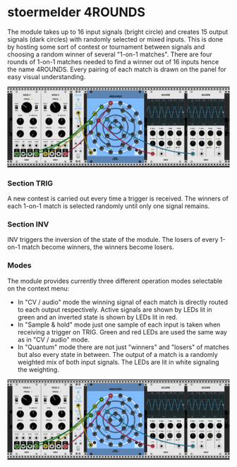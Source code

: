 # stoermelder 4ROUNDS

The module takes up to 16 input signals (bright circle) and creates 15 output signals (dark circles) with randomly selected or mixed inputs. This is done by hosting some sort of contest or tournament between signals and choosing a random winner of several "1-on-1 matches". There are four rounds of 1-on-1 matches needed to find a winner out of 16 inputs hence the name 4ROUNDS. Every pairing of each match is drawn on the panel for easy visual understanding.

![4ROUNDS Intro](./FourRounds-intro.gif)

### Section TRIG

A new contest is carried out every time a trigger is received. The winners of each 1-on-1 match is selected randomly until only one signal remains.

### Section INV

INV triggers the inversion of the state of the module. The losers of every 1-on-1 match become winners, the winners become losers.

### Modes

The module provides currently three different operation modes selectable on the context menu:

- In "CV / audio" mode the winning signal of each match is directly routed to each output respectively. Active signals are shown by LEDs lit in green and an inverted state is shown by LEDs lit in red.
- In "Sample & hold" mode just one sample of each input is taken when receiving a trigger on TRIG. Green and red LEDs are used the same way as in "CV / audio" mode.
- In "Quantum" mode there are not just "winners" and "losers" of matches but also every state in between. The output of a match is a randomly weighted mix of both input signals. The LEDs are lit in white signaling the weighting.

![4ROUNDS quantum mode](./FourRounds-quantum.gif)